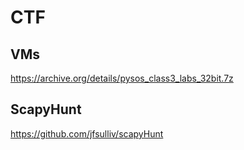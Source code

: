# CTF

## VMs

https://archive.org/details/pysos_class3_labs_32bit.7z

## ScapyHunt

https://github.com/jfsulliv/scapyHunt
